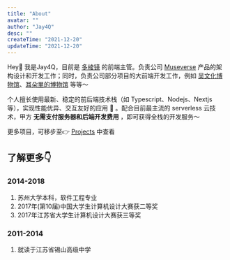 ```yaml
---
title: "About"
avatar: ""
author: "Jay4Q"
desc: ""
createTime: "2021-12-20"
updateTime: "2021-12-20"
---
```


Hey👋 我是Jay4Q，目前是 [多棱镜](https://www.3lengjing.com/) 的前端主管。负责公司 [Museverse](weixin://dl/business/?t=stPwTDkLdod) 产品的架构设计和开发工作；同时，负责公司部分项目的大前端开发工作，例如 [吴文化博物馆](https://wuzhongmuseum.com)、[耳朵里的博物馆](weixin://dl/business/?t=TcNBK2ufVuq) 等等～

个人擅长使用最新、稳定的前后端技术栈（如 Typescript、Nodejs、Nextjs 等），实现性能优异、交互友好的应用 🚀 。配合目前最主流的 serverless 云技术，甲方 **无需支付服务器和后端开发费用** ，即可获得全栈的开发服务～

更多项目，可移步至👉 [Projects](https://blog.jay4q.com/projects) 中查看

## 了解更多👇

### 2014-2018

1. 苏州大学本科，软件工程专业
2. 2017年(第10届)中国大学生计算机设计大赛获二等奖
3. 2017年江苏省大学生计算机设计大赛获三等奖

### 2011-2014

1. 就读于江苏省锡山高级中学
